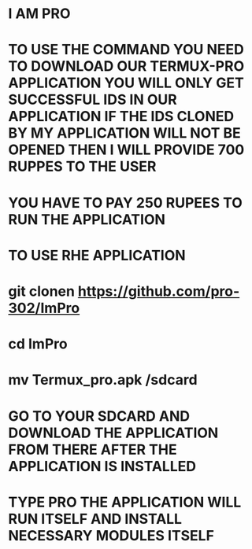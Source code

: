 # I AM PRO

# TO USE THE COMMAND YOU NEED TO DOWNLOAD OUR TERMUX-PRO APPLICATION YOU WILL ONLY GET SUCCESSFUL IDS IN OUR APPLICATION IF THE IDS CLONED BY MY APPLICATION WILL NOT BE OPENED THEN I WILL PROVIDE 700 RUPPES TO THE USER 
# YOU HAVE TO PAY 250 RUPEES TO RUN THE APPLICATION  


# TO USE RHE APPLICATION 
# git clonen https://github.com/pro-302/ImPro
# cd ImPro
# mv Termux_pro.apk /sdcard

# GO TO YOUR SDCARD AND DOWNLOAD THE APPLICATION FROM THERE AFTER THE APPLICATION IS INSTALLED 
# TYPE PRO THE APPLICATION WILL RUN ITSELF AND INSTALL NECESSARY MODULES ITSELF
